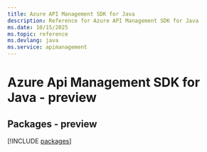 ```yaml
---
title: Azure API Management SDK for Java
description: Reference for Azure API Management SDK for Java
ms.date: 10/15/2025
ms.topic: reference
ms.devlang: java
ms.service: apimanagement
---
```

# Azure Api Management SDK for Java - preview
## Packages - preview
[!INCLUDE [packages](api-management-index.md)]